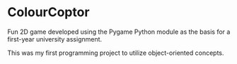 # ColourCoptor
Fun 2D game developed using the Pygame Python module as the basis for a first-year university assignment.

This was my first programming project to utilize object-oriented concepts.
